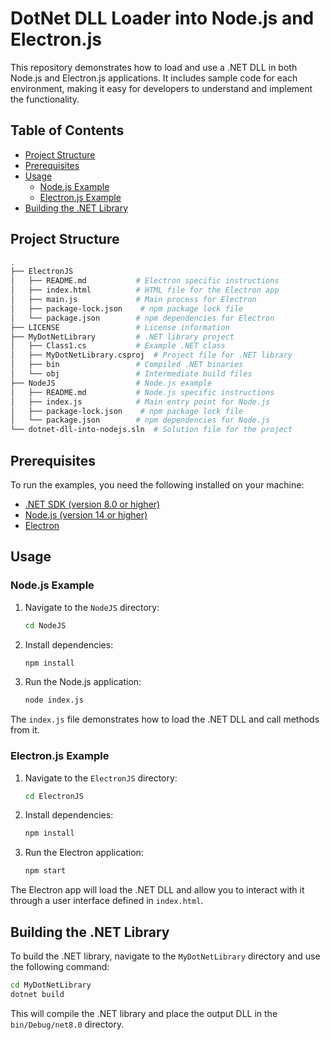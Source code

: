 # DotNet DLL Loader into Node.js and Electron.js

This repository demonstrates how to load and use a .NET DLL in both Node.js and Electron.js applications. It includes sample code for each environment, making it easy for developers to understand and implement the functionality.

## Table of Contents

- [Project Structure](#project-structure)
- [Prerequisites](#prerequisites)
- [Usage](#usage)
  - [Node.js Example](#nodejs-example)
  - [Electron.js Example](#electronjs-example)
- [Building the .NET Library](#building-the-net-library)

## Project Structure

```sh
.
├── ElectronJS
│   ├── README.md           # Electron specific instructions
│   ├── index.html          # HTML file for the Electron app
│   ├── main.js             # Main process for Electron
│   ├── package-lock.json    # npm package lock file
│   └── package.json        # npm dependencies for Electron
├── LICENSE                 # License information
├── MyDotNetLibrary         # .NET library project
│   ├── Class1.cs           # Example .NET class
│   ├── MyDotNetLibrary.csproj  # Project file for .NET library
│   ├── bin                 # Compiled .NET binaries
│   └── obj                 # Intermediate build files
├── NodeJS                  # Node.js example
│   ├── README.md           # Node.js specific instructions
│   ├── index.js            # Main entry point for Node.js
│   ├── package-lock.json    # npm package lock file
│   └── package.json        # npm dependencies for Node.js
└── dotnet-dll-into-nodejs.sln  # Solution file for the project
```

## Prerequisites

To run the examples, you need the following installed on your machine:

- [.NET SDK (version 8.0 or higher)](https://dotnet.microsoft.com/download)
- [Node.js (version 14 or higher)](https://nodejs.org/)
- [Electron](https://www.electronjs.org/docs/latest/tutorial/quick-start)

## Usage

### Node.js Example

1. Navigate to the `NodeJS` directory:

   ```bash
   cd NodeJS
   ```

2. Install dependencies:

   ```bash
   npm install
   ```

3. Run the Node.js application:

   ```bash
   node index.js
   ```

The `index.js` file demonstrates how to load the .NET DLL and call methods from it.

### Electron.js Example

1. Navigate to the `ElectronJS` directory:

   ```bash
   cd ElectronJS
   ```

2. Install dependencies:

   ```bash
   npm install
   ```

3. Run the Electron application:

   ```bash
   npm start
   ```

The Electron app will load the .NET DLL and allow you to interact with it through a user interface defined in `index.html`.

## Building the .NET Library

To build the .NET library, navigate to the `MyDotNetLibrary` directory and use the following command:

```bash
cd MyDotNetLibrary
dotnet build
```

This will compile the .NET library and place the output DLL in the `bin/Debug/net8.0` directory.
